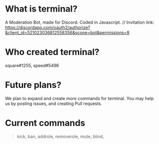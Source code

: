 # What is terminal?
A Moderation Bot, made for Discord. Coded in Javascript. //
Invitation link: https://discordapp.com/oauth2/authorize?&client_id=521023036812558356&scope=bot&permissions=8

# Who created terminal?
square#1255, speed#5496

# Future plans?
We plan to expand and create more commands for terminal. You may help us by posting issues, and creating Pull requests.

# Current commands
>kick, 
>ban, 
>addrole, 
>removerole, 
>mute, 
>blind, 
